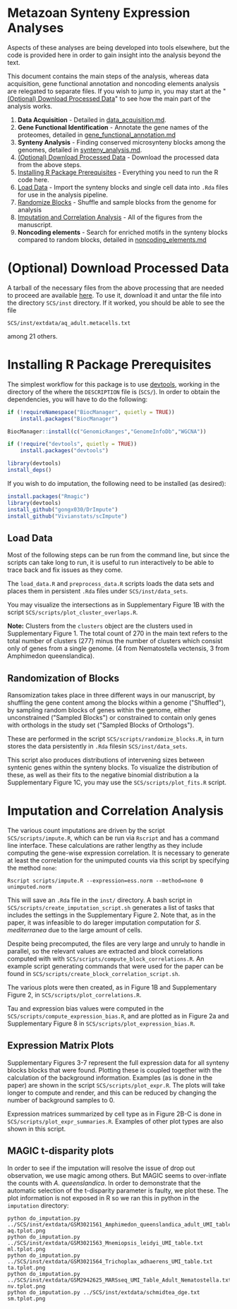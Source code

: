 # Metazoan Synteny Expression Analyses

Aspects of these analyses are being developed into tools elsewhere, but the code is provided here in order to gain insight into the analysis beyond the text. 

This document contains the main steps of the analysis, whereas data acquisition, gene functional annotation and noncoding elements analysis are relegated to separate files. If you wish to jump in, you may start at the "[(Optional) Download Processed Data](#optional-download-processed-data)" to see how the main part of the analysis works.

1. **Data Acquisition** - Detailed in [data_acquisition.md](data_acquisition.md).
1. **Gene Functional Identification** - Annotate the gene names of the proteomes, detailed in [gene_functional_annotation.md](gene_functional_annotation.md)
1. **Synteny Analysis** - Finding conserved microsynteny blocks among the genomes, detailed in [synteny_analysis.md](synteny_analysis.md).
1. [(Optional) Download Processed Data](#optional-download-processed-data) - Download the processed data from the above steps.
1. [Installing R Package Prerequisites](#installing-r-package-prerequisites) - Everything you need to run the R code here.
1. [Load Data](#load-data) - Import the synteny blocks and single cell data into `.Rda` files for use in the analysis pipeline.
1. [Randomize Blocks](#randomize-blocks) - Shuffle and sample blocks from the genome for analysis
1. [Imputation and Correlation Analysis](#imputation-and-correlation-analysis) - All of the figures from the manuscript.
1. **Noncoding elements** - Search for enriched motifs in the synteny blocks compared to random blocks, detailed in [noncoding_elements.md](noncoding_elements.md)

# (Optional) Download Processed Data

A tarball of the necessary files from the above processing that are needed to proceed are available [here](http://fileshare.csb.univie.ac.at/metazoan_synteny_data/extdata.tar.gz). To use it, download it and untar the file into the directory `SCS/inst` directory. If it worked, you should be able to see the file

`SCS/inst/extdata/aq_adult.metacells.txt`

among 21 others.

# Installing R Package Prerequisites

The simplest workflow for this package is to use [devtools](https://github.com/r-lib/devtools), working in the directory of the where the `DESCRIPTION` file is (`SCS/`). In order to obtain the dependencies, you will have to do the following:

```R
if (!requireNamespace("BiocManager", quietly = TRUE))
    install.packages("BiocManager")

BiocManager::install(c("GenomicRanges","GenomeInfoDb","WGCNA"))

if (!require("devtools", quietly = TRUE)) 
    install.packages("devtools")

library(devtools)
install_deps()
```

If you wish to do imputation, the following need to be installed (as desired):

```R
install.packages("Rmagic") 
library(devtools)
install_github("gongx030/DrImpute") 
install_github("Vivianstats/scImpute")
```

## Load Data

Most of the following steps can be run from the command line, but since the scripts can take long to run, it is useful to run interactively to be able to trace back and fix issues as they come. 

The `load_data.R` and `preprocess_data.R` scripts loads the data sets and places them in persistent `.Rda` files under `SCS/inst/data_sets`.

You may visualize the intersections as in Supplementary Figure 1B with the script `SCS/scripts/plot_cluster_overlaps.R`.

**Note:** Clusters from the `clusters` object are the clusters used in Supplementary Figure 1. The total count of 270 in the main text refers to the total number of clusters (277) minus the number of clusters which consist only of genes from a single genome. (4 from Nematostella vectensis, 3 from Amphimedon queenslandica).

## Randomization of Blocks

Ransomization takes place in three different ways in our manuscript, by shuffling the gene content among the blocks within a genome ("Shuffled"), by sampling random blocks of genes within the genome, either unconstrained ("Sampled Blocks") or constrained to contain only genes with orthologs in the study set ("Sampled Blocks of Orthologs"). 

These are performed in the script `SCS/scripts/randomize_blocks.R`, in turn stores the data persistently in `.Rda` filesin `SCS/inst/data_sets`.

This script also produces distributions of intervening sizes between syntenic genes within the synteny blocks. To visualize the distribution of these, as well as their fits to the negative binomial distribution a la Supplementary Figure 1C, you may use the `SCS/scripts/plot_fits.R` script.

# Imputation and Correlation Analysis

The various count imputations are driven by the script `SCS/scripts/impute.R`, which can be run via `Rscript` and has a command line interface. These calculations are rather lengthy as they include computing the gene-wise expression correlation. It is necessary to generate at least the correlation for the unimputed counts via this script by specifying the method `none`:

```
Rscript scripts/impute.R --expression=ess.norm --method=none 0 unimputed.norm
```

This will save an `.Rda` file in the `inst/` directory. A bash script in `SCS/scripts/create_imputation_script.sh` generates a list of tasks that includes the settings in the Supplementary Figure 2. Note that, as in the paper, it was infeasible to do lareger imputation computation for *S. mediterranea* due to the large amount of cells.

Despite being precomputed, the files are very large and unruly to handle in parallel, so the relevant values are extracted and block correlations computed with with `SCS/scripts/compute_block_correlations.R`. An example script generating commands that were used for the paper can be found in `SCS/scripts/create_block_correlation_script.sh`.

The various plots were then created, as in Figure 1B and Supplementary Figure 2, in `SCS/scripts/plot_correlations.R`.

Tau and expression bias values were computed in the `SCS/scripts/compute_expression_bias.R`, and are plotted as in Figure 2a and Supplementary Figure 8 in `SCS/scripts/plot_expression_bias.R`.

## Expression Matrix Plots

Supplementary Figures 3-7 represent the full expression data for all synteny blocks blocks that were found. Plotting these is coupled together with the calculation of the background information. Examples (as is done in the paper) are shown in the script `SCS/scripts/plot_expr.R`. The plots will take longer to compute and render, and this can be reduced by changing the number of background samples to 0.

Expression matrices summarized by cell type as in Figure 2B-C is done in `SCS/scripts/plot_expr_summaries.R`. Examples of other plot types are also shown in this script.

## MAGIC t-disparity plots

In order to see if the imputation will resolve the issue of drop out observation, we use magic among others. But MAGIC seems to over-inflate the counts with *A. queenslandica*. In order to demonstrate that the automatic selection of the t-disparity parameter is faulty,  we plot these. The plot information is not exposed in R so we ran this in python in the `imputation` directory:

```
python do_imputation.py ../SCS/inst/extdata/GSM3021561_Amphimedon_queenslandica_adult_UMI_table.txt aq.tplot.png
python do_imputation.py ../SCS/inst/extdata/GSM3021563_Mnemiopsis_leidyi_UMI_table.txt ml.tplot.png
python do_imputation.py ../SCS/inst/extdata/GSM3021564_Trichoplax_adhaerens_UMI_table.txt ta.tplot.png
python do_imputation.py ../SCS/inst/extdata/GSM2942625_MARSseq_UMI_Table_Adult_Nematostella.txt nv.tplot.png
python do_imputation.py ../SCS/inst/extdata/schmidtea_dge.txt sm.tplot.png
```


